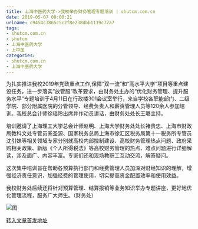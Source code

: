 ```yaml
---
title: 上海中医药大学->我校举办财务管理专题培训 | shutcm.com.cn
date: 2019-05-07 00:00:21
urlname: c9454c3865c5c2f8e238dbb1119c72a7
tags: 
- shutcm.com.cn
- shutcm
- 上海中医药大学
- 上中医
categories:
- shutcm.com.cn
- 上海中医药大学
---
```


为扎实推进我校2019年党政重点工作,保障“双一流”和“高水平大学”项目等重点建设任务，进一步落实“放管服”改革要求，由财务处主办的“优化财务管理、提升服务水平”专题培训于4月11日在行政楼301会议室举行，来自学校各职能部门、二级学院、部分附属医院的分管领导、经费负责人和薪资管理人员等120余人参加培训。我校总会计师徐瑶玲出席并作动员讲话，由财务处处长王璐主持。

培训邀请了上海理工大学总会计师赵明、上海大学财务处处长褚贵忠、上海市财政局教科文处专管员奚圣源、国家税务总局上海市徐汇区税务局第十一税务所专管员沈引妹等相关领域专家分别就高校内部控制建设、高校财务管理热点问题、政府采购相关政策、新版《个人所得税法》等高校财务管理的热点、难点问题进行详细解读，涉及面广、内容丰富。专家们还和现场教职工互动交流，解答疑问。

这次集中培训旨在帮助各预算执行部门和经费管理人员加深对财经知识的理解，增强经济责任意识，加强经费的管理使用，切实提高资金配置效率和使用效益。

我校财务处后续还将针对预算管理、结算报销等业务知识举办专题讲座，更好地优化管理流程，服务广大师生。（财务处） 

![图](http://www.shutcm.edu.cn/_upload/article/images/90/df/6b6c82204d9cbfb7bcfd6776e293/5d6718f3-fc83-4041-910b-207cd67c20cd.jpg)

[转入文章首发地址](http://www.shutcm.edu.cn/2019/0417/c973a102696/page.htm)